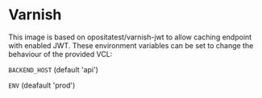 # Varnish

This image is based on opositatest/varnish-jwt to allow caching endpoint with enabled JWT.
These environment variables can be set to change the behaviour of the provided VCL:

`BACKEND_HOST` (default 'api')

`ENV` (deafault 'prod')